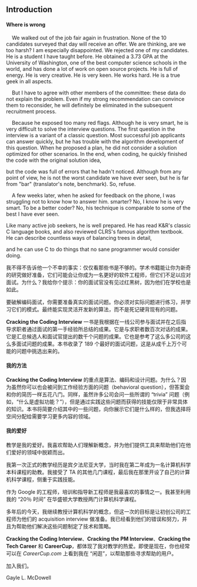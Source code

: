 ## Introduction

#### Where is wrong

&nbsp;&nbsp;&nbsp;&nbsp;We walked out of the job fair again in frustration. None of the 10 candidates surveyed that day will receive an offer. We are thinking, are we too harsh? I am especially disappointed. We rejected one of my candidates. He is a student I have taught before. He obtained a 3.73 GPA at the University of Washington, one of the best computer science schools in the world, and has done a lot of work on open source projects. He is full of energy. He is very creative. He is very keen. He works hard. He is a true geek in all aspects.

&nbsp;&nbsp;&nbsp;&nbsp;But I have to agree with other members of the committee: these data do not explain the problem. Even if my strong recommendation can convince them to reconsider, he will definitely be eliminated in the subsequent recruitment process. 

&nbsp;&nbsp;&nbsp;&nbsp;Because he exposed too many red flags. Although he is very smart, he is very difficult to solve the interview questions. The first question in the interview is a variant of a classic question. Most successful job applicants can answer quickly, but
he has trouble with the algorithm development of this question. When he proposed a plan, he did not consider a solution optimized for other scenarios. In the end, when coding, he quickly finished the code with the original solution idea, 

but the code was full of errors that he hadn't noticed. Although from any point of view, he is not the worst candidate we have ever seen, but he is far from "bar" (translator's note, benchmark). So, refuse.



&nbsp;&nbsp;&nbsp;&nbsp;A few weeks later, when he asked for feedback on the phone, I was struggling not to know how to answer him. smarter? No, I know he is very smart. To be a better coder? No, his technique is comparable to some of the best I have ever seen.
	
Like many active job seekers, he is well prepared. He has read K&R's classic C language books, and also reviewed CLRS's famous algorithm textbook. He can describe countless ways of balancing trees in detail, 

and he can use C to do things that no sane programmer would consider doing.

我不得不告诉他一个不幸的事实：仅仅看那些书是不够的。学术书籍能让你为新奇的研究做好准备，它们可能会让你成为一名更好的软件工程师，但它们不足以应对面试。为什么？我给你个提示：你的面试官没有见过红黑树，因为他们在学校也是如此。

要破解编码面试，你需要准备真实的面试问题。你必须对实际问题进行练习，并学习它们的模式。最终能实现灵活开发新的算法，而不是死记硬背现有的问题。

**Cracking the Coding Interview** 一书是我根据在一线公司参与面试并在之后指导求职者通过面试的第一手经验所总结的成果。它是与求职者数百次对话的成果。它是汇总候选人和面试官提出的数千个问题的成果。它也是参考了这么多公司的这么多面试问题的成果。本书收录了 189 个最好的面试问题，这是从成千上万个可能的问题中挑选出来的。

#### 我的方法

**Cracking the Coding Interview** 的重点是算法、编码和设计问题。为什么？因为虽然你可以也会被问到工作经验方面的问题（behavioral question），但答案会和你的简历一样五花八门。同样，虽然许多公司会问一些所谓的 “trivia” 问题（例如，“什么是虚拟功能？”），但是通过实践这些问题而获得的技能仅限于非常具体的知识。本书将简要介绍其中的一些问题，向你展示它们是什么样的，但我选择将空间分配给需要学习更多内容的领域。

#### 我的爱好

教学是我的爱好。我喜欢帮助人们理解新概念，并为他们提供工具来帮助他们在他们爱好的领域中脱颖而出。

我第一次正式的教学经历是宾夕法尼亚大学，当时我在第二年成为一名计算机科学本科课程的助教。我接受了 TA 的其他几门课程，最后我在那里开设了自己的计算机科学课程，侧重于实践技能。

作为 Google 的工程师，培训和指导新工程师是我最喜欢的事情之一。我甚至利用我的 “20％ 时间” 在华盛顿大学教授两门计算机科学课程。

多年后的今天，我继续教授计算机科学的概念，但这一次的目标是让初创公司的工程师为他们的 acquisition interview 做准备。我已经看到他们的错误和努力，并且为帮助他们解决这些问题制定了技术和策略。

**Cracking the Coding Interview**、**Cracking the PM Interview**、**Cracking the Tech Career** 和 **CareerCup**，都体现了我对教学的热爱。即使是现在，你也经常可以在 *CareerCup.com* 上看到我在 “闲逛”，以帮助那些寻求帮助的用户。

加入我们。

Gayle L. McDowell
